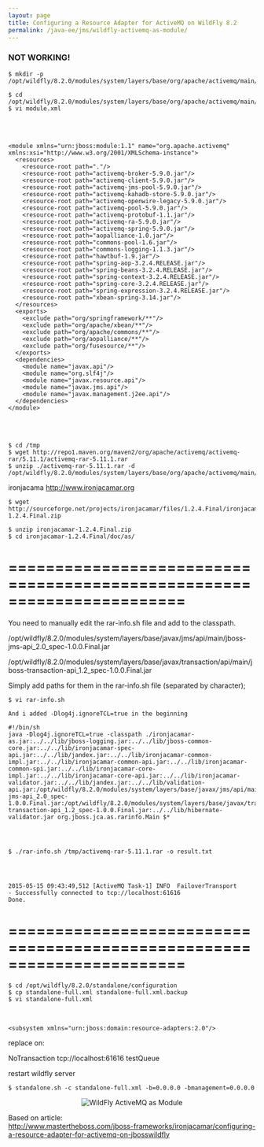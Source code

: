 ```yaml
---
layout: page
title: Configuring a Resource Adapter for ActiveMQ on WildFly 8.2
permalink: /java-ee/jms/wildfly-activemq-as-module/
---
```


### NOT WORKING!


    $ mkdir -p /opt/wildfly/8.2.0/modules/system/layers/base/org/apache/activemq/main/

    $ cd /opt/wildfly/8.2.0/modules/system/layers/base/org/apache/activemq/main/
    $ vi module.xml

<br/><br/>

    <module xmlns="urn:jboss:module:1.1" name="org.apache.activemq" xmlns:xsi="http://www.w3.org/2001/XMLSchema-instance">
      <resources>
        <resource-root path="."/>
        <resource-root path="activemq-broker-5.9.0.jar"/>
        <resource-root path="activemq-client-5.9.0.jar"/>
        <resource-root path="activemq-jms-pool-5.9.0.jar"/>
        <resource-root path="activemq-kahadb-store-5.9.0.jar"/>
        <resource-root path="activemq-openwire-legacy-5.9.0.jar"/>
        <resource-root path="activemq-pool-5.9.0.jar"/>
        <resource-root path="activemq-protobuf-1.1.jar"/>
        <resource-root path="activemq-ra-5.9.0.jar"/>
        <resource-root path="activemq-spring-5.9.0.jar"/>
        <resource-root path="aopalliance-1.0.jar"/>
        <resource-root path="commons-pool-1.6.jar"/>
        <resource-root path="commons-logging-1.1.3.jar"/>
        <resource-root path="hawtbuf-1.9.jar"/>
        <resource-root path="spring-aop-3.2.4.RELEASE.jar"/>
        <resource-root path="spring-beans-3.2.4.RELEASE.jar"/>
        <resource-root path="spring-context-3.2.4.RELEASE.jar"/>
        <resource-root path="spring-core-3.2.4.RELEASE.jar"/>
        <resource-root path="spring-expression-3.2.4.RELEASE.jar"/>
        <resource-root path="xbean-spring-3.14.jar"/>
      </resources>
      <exports>
        <exclude path="org/springframework/**"/>
        <exclude path="org/apache/xbean/**"/>
        <exclude path="org/apache/commons/**"/>
        <exclude path="org/aopalliance/**"/>
        <exclude path="org/fusesource/**"/>
      </exports>
      <dependencies>
        <module name="javax.api"/>
        <module name="org.slf4j"/>
        <module name="javax.resource.api"/>
        <module name="javax.jms.api"/>
        <module name="javax.management.j2ee.api"/>
      </dependencies>
    </module>

<br/><br/>


    $ cd /tmp
    $ wget http://repo1.maven.org/maven2/org/apache/activemq/activemq-rar/5.11.1/activemq-rar-5.11.1.rar
    $ unzip ./activemq-rar-5.11.1.rar -d /opt/wildfly/8.2.0/modules/system/layers/base/org/apache/activemq/main/


ironjacama
http://www.ironjacamar.org

    $ wget http://sourceforge.net/projects/ironjacamar/files/1.2.4.Final/ironjacamar-1.2.4.Final.zip

    $ unzip ironjacamar-1.2.4.Final.zip
    $ cd ironjacamar-1.2.4.Final/doc/as/


=======================================================================
=======================================================================

You need to manually edit the rar-info.sh file and add to the classpath.

/opt/wildfly/8.2.0/modules/system/layers/base/javax/jms/api/main/jboss-jms-api_2.0_spec-1.0.0.Final.jar

/opt/wildfly/8.2.0/modules/system/layers/base/javax/transaction/api/main/jboss-transaction-api_1.2_spec-1.0.0.Final.jar

Simply add paths for them in the rar-info.sh file (separated by character);


    $ vi rar-info.sh

    And i added -Dlog4j.ignoreTCL=true in the beginning

    #!/bin/sh
    java -Dlog4j.ignoreTCL=true -classpath ./ironjacamar-as.jar:../../lib/jboss-logging.jar:../../lib/jboss-common-core.jar:../../lib/ironjacamar-spec-api.jar:../../lib/jandex.jar:../../lib/ironjacamar-common-impl.jar:../../lib/ironjacamar-common-api.jar:../../lib/ironjacamar-common-spi.jar:../../lib/ironjacamar-core-impl.jar:../../lib/ironjacamar-core-api.jar:../../lib/ironjacamar-validator.jar:../../lib/jandex.jar:../../lib/validation-api.jar:/opt/wildfly/8.2.0/modules/system/layers/base/javax/jms/api/main/jboss-jms-api_2.0_spec-1.0.0.Final.jar:/opt/wildfly/8.2.0/modules/system/layers/base/javax/transaction/api/main/jboss-transaction-api_1.2_spec-1.0.0.Final.jar:../../lib/hibernate-validator.jar org.jboss.jca.as.rarinfo.Main $*




    $ ./rar-info.sh /tmp/activemq-rar-5.11.1.rar -o result.txt




    2015-05-15 09:43:49,512 [ActiveMQ Task-1] INFO  FailoverTransport              - Successfully connected to tcp://localhost:61616
    Done.


=======================================================================
=======================================================================

    $ cd /opt/wildfly/8.2.0/standalone/configuration
    $ cp standalone-full.xml standalone-full.xml.backup
    $ vi standalone-full.xml

<br/>

    <subsystem xmlns="urn:jboss:domain:resource-adapters:2.0"/>


replace on:

<subsystem xmlns="urn:jboss:domain:resource-adapters:2.0">
    <resource-adapters>
        <resource-adapter id="activemq-rar.rar">
            <module slot="main" id="org.apache.activemq"/>
            <transaction-support>NoTransaction</transaction-support>
            <config-property name="ServerUrl">
                tcp://localhost:61616
            </config-property>
            <connection-definitions>
                <connection-definition class-name="org.apache.activemq.ra.ActiveMQManagedConnectionFactory" jndi-name="java:/ConnectionFactory" enabled="true" use-java-context="true" pool-name="ConnectionFactory"/>
            </connection-definitions>
            <admin-objects>
                <admin-object class-name="org.apache.activemq.command.ActiveMQQueue" jndi-name="queue/test-queue" use-java-context="true" pool-name="test_queue">
                    <config-property name="PhysicalName">
                        testQueue
                    </config-property>
                </admin-object>
            </admin-objects>
        </resource-adapter>
    </resource-adapters>
</subsystem>

restart wildfly server

    $ standalone.sh -c standalone-full.xml -b=0.0.0.0 -bmanagement=0.0.0.0



<div align="center">
    <img src="https://raw.githubusercontent.com/javadev-org/javadev-org.github.io/master/website/java-ee/jms/wildfly/resource_adapters.png" alt="WildFly ActiveMQ as Module">

</div>


Based on article:  
http://www.mastertheboss.com/jboss-frameworks/ironjacamar/configuring-a-resource-adapter-for-activemq-on-jbosswildfly
